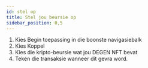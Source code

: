 ```yaml
---
id: stel op
title: Stel jou beursie op
sidebar_position: 0,5
---
```


1. Kies Begin toepassing in die boonste navigasiebalk
2. Kies Koppel
3. Kies die kripto-beursie wat jou DEGEN NFT bevat
4. Teken die transaksie wanneer dit gevra word.
